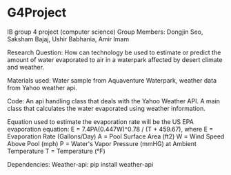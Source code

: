 # G4Project
IB group 4 project (computer science)
Group Members: Dongjin Seo, Saksham Bajaj, Ushir Babhania, Amir Imam

Research Question: How can technology be used to estimate or predict the amount of water evaporated to air in a waterpark affected by desert climate and weather.

Materials used: Water sample from Aquaventure Waterpark, weather data from Yahoo weather api. 

Code: 
An api handling class that deals with the Yahoo Weather API.
A main class that calculates the water evaporated using weather information.

Equation used to estimate the evaporation rate will be the US EPA evaporation equation:
E = 7.4PA(0.447W)^0.78 / (T + 459.67), where 
E = Evaporation Rate (Gallons/Day)
A = Pool Surface Area (ft2)
W = Wind Speed Above Pool (mph)
P = Water's Vapor Pressure (mmHG) at Ambient Temperature
T = Temperature (°F)


Dependencies:
Weather-api: pip install weather-api
